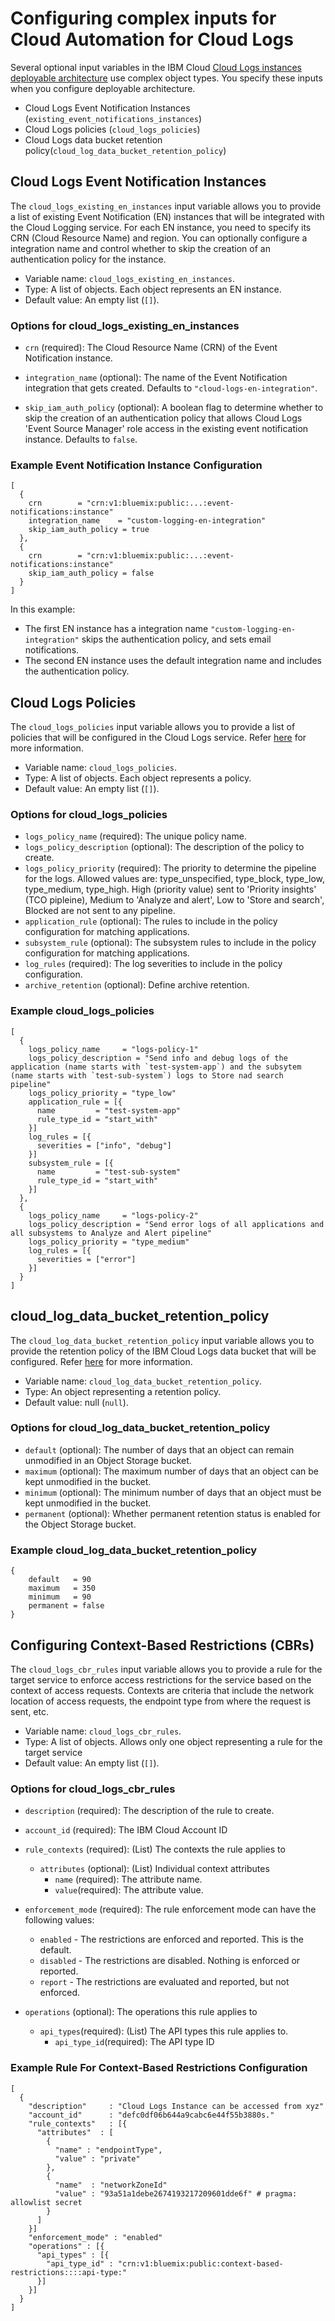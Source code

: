 # Configuring complex inputs for Cloud Automation for Cloud Logs

Several optional input variables in the IBM Cloud [Cloud Logs instances deployable architecture](https://cloud.ibm.com/catalog#deployable_architecture) use complex object types. You specify these inputs when you configure deployable architecture.

* Cloud Logs Event Notification Instances (`existing_event_notifications_instances`)
* Cloud Logs policies (`cloud_logs_policies`)
* Cloud Logs data bucket retention policy(`cloud_log_data_bucket_retention_policy`)

## Cloud Logs Event Notification Instances <a name="cloud_logs_existing_en_instances"></a>

The `cloud_logs_existing_en_instances` input variable allows you to provide a list of existing Event Notification (EN) instances that will be integrated with the Cloud Logging service. For each EN instance, you need to specify its CRN (Cloud Resource Name) and region. You can optionally configure a integration name and control whether to skip the creation of an authentication policy for the instance.

* Variable name: `cloud_logs_existing_en_instances`.
* Type: A list of objects. Each object represents an EN instance.
* Default value: An empty list (`[]`).

### Options for cloud_logs_existing_en_instances

* `crn` (required): The Cloud Resource Name (CRN) of the Event Notification instance.

* `integration_name` (optional): The name of the Event Notification integration that gets created. Defaults to `"cloud-logs-en-integration"`.

* `skip_iam_auth_policy` (optional): A boolean flag to determine whether to skip the creation of an authentication policy that allows Cloud Logs 'Event Source Manager' role access in the existing event notification instance. Defaults to `false`.

### Example Event Notification Instance Configuration

```hcl
[
  {
    crn        = "crn:v1:bluemix:public:...:event-notifications:instance"
    integration_name    = "custom-logging-en-integration"
    skip_iam_auth_policy = true
  },
  {
    crn        = "crn:v1:bluemix:public:...:event-notifications:instance"
    skip_iam_auth_policy = false
  }
]
```

In this example:

* The first EN instance has a integration name `"custom-logging-en-integration"` skips the authentication policy, and sets email notifications.
* The second EN instance uses the default integration name and includes the authentication policy.

## Cloud Logs Policies <a name="cloud_logs_policies"></a>

The `cloud_logs_policies` input variable allows you to provide a list of policies that will be configured in the Cloud Logs service. Refer [here](https://cloud.ibm.com/docs/cloud-logs?topic=cloud-logs-tco-optimizer) for more information.

* Variable name: `cloud_logs_policies`.
* Type: A list of objects. Each object represents a policy.
* Default value: An empty list (`[]`).

### Options for cloud_logs_policies

* `logs_policy_name` (required): The unique policy name.
* `logs_policy_description` (optional): The description of the policy to create.
* `logs_policy_priority` (required): The priority to determine the pipeline for the logs. Allowed values are: type_unspecified, type_block, type_low, type_medium, type_high. High (priority value) sent to 'Priority insights' (TCO pipleine), Medium to 'Analyze and alert', Low to 'Store and search', Blocked are not sent to any pipeline.
* `application_rule` (optional): The rules to include in the policy configuration for matching applications.
* `subsystem_rule` (optional): The subsystem rules to include in the policy configuration for matching applications.
* `log_rules` (required): The log severities to include in the policy configuration.
* `archive_retention` (optional): Define archive retention.

### Example cloud_logs_policies

```hcl
[
  {
    logs_policy_name     = "logs-policy-1"
    logs_policy_description = "Send info and debug logs of the application (name starts with `test-system-app`) and the subsytem (name starts with `test-sub-system`) logs to Store nad search pipeline"
    logs_policy_priority = "type_low"
    application_rule = [{
      name         = "test-system-app"
      rule_type_id = "start_with"
    }]
    log_rules = [{
      severities = ["info", "debug"]
    }]
    subsystem_rule = [{
      name         = "test-sub-system"
      rule_type_id = "start_with"
    }]
  },
  {
    logs_policy_name     = "logs-policy-2"
    logs_policy_description = "Send error logs of all applications and all subsystems to Analyze and Alert pipeline"
    logs_policy_priority = "type_medium"
    log_rules = [{
      severities = ["error"]
    }]
  }
]
```

## cloud_log_data_bucket_retention_policy <a name="cloud_log_data_bucket_retention_policy"></a>

The `cloud_log_data_bucket_retention_policy` input variable allows you to provide the retention policy of the IBM Cloud Logs data bucket that will be configured. Refer [here](https://cloud.ibm.com/docs/cloud-object-storage?topic=cloud-object-storage-immutable) for more information.

* Variable name: `cloud_log_data_bucket_retention_policy`.
* Type: An object representing a retention policy.
* Default value: null (`null`).

### Options for cloud_log_data_bucket_retention_policy

* `default` (optional): The number of days that an object can remain unmodified in an Object Storage bucket.
* `maximum` (optional): The maximum number of days that an object can be kept unmodified in the bucket.
* `minimum` (optional): The minimum number of days that an object must be kept unmodified in the bucket.
* `permanent` (optional): Whether permanent retention status is enabled for the Object Storage bucket.

### Example cloud_log_data_bucket_retention_policy

```hcl
{
    default   = 90
    maximum   = 350
    minimum   = 90
    permanent = false
}
```

## Configuring Context-Based Restrictions (CBRs) <a name="cloud_logs_cbr_rules"></a>

The `cloud_logs_cbr_rules` input variable allows you to provide a rule for the target service to enforce access restrictions for the service based on the context of access requests. Contexts are criteria that include the network location of access requests, the endpoint type from where the request is sent, etc.

* Variable name: `cloud_logs_cbr_rules`.
* Type: A list of objects. Allows only one object representing a rule for the target service
* Default value: An empty list (`[]`).

### Options for cloud_logs_cbr_rules

* `description` (required): The description of the rule to create.
* `account_id` (required): The IBM Cloud Account ID
* `rule_contexts` (required): (List) The contexts the rule applies to
  * `attributes` (optional): (List) Individual context attributes
    * `name` (required): The attribute name.
    * `value`(required): The attribute value.

* `enforcement_mode` (required): The rule enforcement mode can have the following values:
  * `enabled` - The restrictions are enforced and reported. This is the default.
  * `disabled` - The restrictions are disabled. Nothing is enforced or reported.
  * `report` - The restrictions are evaluated and reported, but not enforced.
* `operations` (optional): The operations this rule applies to
  * `api_types`(required): (List) The API types this rule applies to.
    * `api_type_id`(required): The API type ID

### Example Rule For Context-Based Restrictions Configuration

```hcl
[
  {
    "description"     : "Cloud Logs Instance can be accessed from xyz"
    "account_id"      : "defc0df06b644a9cabc6e44f55b3880s."
    "rule_contexts"   : [{
      "attributes"  : [
        {
          "name" : "endpointType",
          "value" : "private"
        },
        {
          "name"  : "networkZoneId"
          "value" : "93a51a1debe2674193217209601dde6f" # pragma: allowlist secret
        }
      ]
    }]
    "enforcement_mode" : "enabled"
    "operations" : [{
      "api_types" : [{
        "api_type_id" : "crn:v1:bluemix:public:context-based-restrictions::::api-type:"
      }]
    }]
  }
]
```
